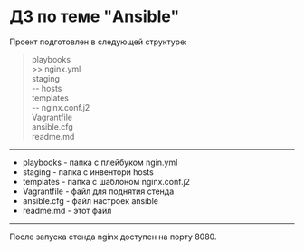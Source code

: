 # ДЗ по теме "Ansible"

Проект подготовлен в следующей структуре:

> playbooks  
         >> nginx.yml  
staging  
         -- hosts  
templates  
         -- nginx.conf.j2  
Vagrantfile  
ansible.cfg    
readme.md  
***
* playbooks - папка с плейбуком ngin.yml  
* staging - папка с инвентори hosts  
* templates - папка с шаблоном nginx.conf.j2  
* Vagrantfile - файл для поднятия стенда  
* ansible.cfg - файл настроек ansible  
* readme.md - этот файл  
***
После запуска стенда nginx доступен на порту 8080.

